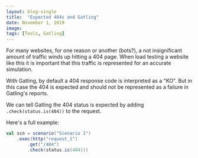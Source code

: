 ```yaml
---
layout: blog-single
title:  "Expected 404s and Gatling"
date: November 1, 2019
image: 
tags: [Tools, Gatling]
---
```


For many websites, for one reason or another (bots?), a not insignificant amount of traffic winds up hitting a 404 page. When load testing a website like this it is important that this traffic is represented for an accurate simulation.

<!-- excerpt_separator -->

With Gatling, by default a 404 response code is interpreted as a "KO". But in this case the 404 is expected and should not be represented as a failure in Gatling's reports.

We can tell Gatling the 404 status is expected by adding `.check(status.is(404))` to the request.

Here's a full example:

```scala
val scn = scenario("Scenario 1")
    .exec(http("request_1")
        .get("/404")
        .check(status.is(404)))
```